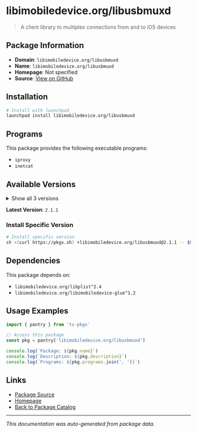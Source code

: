 # libimobiledevice.org/libusbmuxd

> A client library to multiplex connections from and to iOS devices

## Package Information

- **Domain**: `libimobiledevice.org/libusbmuxd`
- **Name**: `libimobiledevice.org/libusbmuxd`
- **Homepage**: Not specified
- **Source**: [View on GitHub](https://github.com/pkgxdev/pantry/tree/main/projects/libimobiledevice.org/libusbmuxd/package.yml)

## Installation

```bash
# Install with launchpad
launchpad install libimobiledevice.org/libusbmuxd
```

## Programs

This package provides the following executable programs:

- `iproxy`
- `inetcat`

## Available Versions

<details>
<summary>Show all 3 versions</summary>

- `2.1.1`, `2.1.0`, `2.0.2`

</details>

**Latest Version**: `2.1.1`

### Install Specific Version

```bash
# Install specific version
sh <(curl https://pkgx.sh) +libimobiledevice.org/libusbmuxd@2.1.1 -- $SHELL -i
```

## Dependencies

This package depends on:

- `libimobiledevice.org/libplist^2.4`
- `libimobiledevice.org/libimobiledevice-glue^1.2`

## Usage Examples

```typescript
import { pantry } from 'ts-pkgx'

// Access this package
const pkg = pantry['libimobiledevice.org/libusbmuxd']

console.log(`Package: ${pkg.name}`)
console.log(`Description: ${pkg.description}`)
console.log(`Programs: ${pkg.programs.join(', ')}`)
```

## Links

- [Package Source](https://github.com/pkgxdev/pantry/tree/main/projects/libimobiledevice.org/libusbmuxd/package.yml)
- [Homepage](#)
- [Back to Package Catalog](../../../package-catalog.md)

---

*This documentation was auto-generated from package data.*
